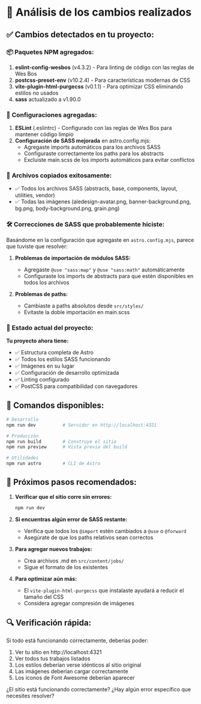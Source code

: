 # 🎉 Análisis de los cambios realizados

## ✅ **Cambios detectados en tu proyecto:**

### 📦 **Paquetes NPM agregados:**
1. **eslint-config-wesbos** (v4.3.2) - Para linting de código con las reglas de Wes Bos
2. **postcss-preset-env** (v10.2.4) - Para características modernas de CSS
3. **vite-plugin-html-purgecss** (v0.1.1) - Para optimizar CSS eliminando estilos no usados
4. **sass** actualizado a v1.90.0

### 🔧 **Configuraciones agregadas:**
1. **ESLint** (.eslintrc) - Configurado con las reglas de Wes Bos para mantener código limpio
2. **Configuración de SASS mejorada** en astro.config.mjs:
   - Agregaste imports automáticos para los archivos SASS
   - Configuraste correctamente los paths para los abstracts
   - Excluiste main.scss de los imports automáticos para evitar conflictos

### 📁 **Archivos copiados exitosamente:**
- ✅ Todos los archivos SASS (abstracts, base, components, layout, utilities, vendor)
- ✅ Todas las imágenes (aledesign-avatar.png, banner-background.png, bg.png, body-background.png, grain.png)

### 🛠️ **Correcciones de SASS que probablemente hiciste:**

Basándome en la configuración que agregaste en `astro.config.mjs`, parece que tuviste que resolver:

1. **Problemas de importación de módulos SASS:**
   - Agregaste `@use "sass:map"` y `@use "sass:math"` automáticamente
   - Configuraste los imports de abstracts para que estén disponibles en todos los archivos

2. **Problemas de paths:**
   - Cambiaste a paths absolutos desde `src/styles/`
   - Evitaste la doble importación en main.scss

### 🚀 **Estado actual del proyecto:**

**Tu proyecto ahora tiene:**
- ✅ Estructura completa de Astro
- ✅ Todos los estilos SASS funcionando
- ✅ Imágenes en su lugar
- ✅ Configuración de desarrollo optimizada
- ✅ Linting configurado
- ✅ PostCSS para compatibilidad con navegadores

## 📝 **Comandos disponibles:**

```bash
# Desarrollo
npm run dev          # Servidor en http://localhost:4321

# Producción
npm run build        # Construye el sitio
npm run preview      # Vista previa del build

# Utilidades
npm run astro        # CLI de Astro
```

## 🎯 **Próximos pasos recomendados:**

1. **Verificar que el sitio corre sin errores:**
   ```bash
   npm run dev
   ```

2. **Si encuentras algún error de SASS restante:**
   - Verifica que todos los `@import` estén cambiados a `@use` o `@forward`
   - Asegúrate de que los paths relativos sean correctos

3. **Para agregar nuevos trabajos:**
   - Crea archivos .md en `src/content/jobs/`
   - Sigue el formato de los existentes

4. **Para optimizar aún más:**
   - El `vite-plugin-html-purgecss` que instalaste ayudará a reducir el tamaño del CSS
   - Considera agregar compresión de imágenes

## 🔍 **Verificación rápida:**

Si todo está funcionando correctamente, deberías poder:
1. Ver tu sitio en http://localhost:4321
2. Ver todos tus trabajos listados
3. Los estilos deberían verse idénticos al sitio original
4. Las imágenes deberían cargar correctamente
5. Los iconos de Font Awesome deberían aparecer

¿El sitio está funcionando correctamente? ¿Hay algún error específico que necesites resolver?
